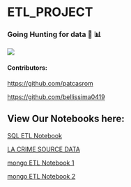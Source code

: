 # ETL_PROJECT

### Going Hunting for data 🏹  📊

<div>
  <img src="./images/hunterBoy.GIF">
<div>

#### Contributors:
https://github.com/patcasrom

https://github.com/bellissima0419


<!-- ETL PROJECT -->


## View Our Notebooks here:

<!-- https://github.com/bellissima0419/ETL_PROJECT/blob/master/MR_testFiles/census_yelp_combined.ipynb -->




[SQL ETL Notebook](https://nbviewer.jupyter.org/github/bellissima0419/ETL_PROJECT/blob/master/PC_testFiles/pc_starter.ipynb)

[LA CRIME SOURCE DATA](https://catalog.data.gov/dataset/crime-data-from-2010-to-present)




[mongo ETL Notebook 1](https://github.com/bellissima0419/ETL_PROJECT/blob/master/MR_testFiles/census_yelp_combined.ipynb)

[mongo ETL Notebook 2](https://nbviewer.jupyter.org/github/bellissima0419/ETL_PROJECT/blob/master/MR_testFiles/LA_yelp.ipynb)




<!-- <div>
  <img src="./images/hunterGirl.GIF">
<div> -->